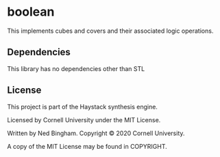# boolean

This implements cubes and covers and their associated logic operations.

## Dependencies

This library has no dependencies other than STL

## License

This project is part of the Haystack synthesis engine.

Licensed by Cornell University under the MIT License.

Written by Ned Bingham.
Copyright © 2020 Cornell University.

A copy of the MIT License may be found in COPYRIGHT.

